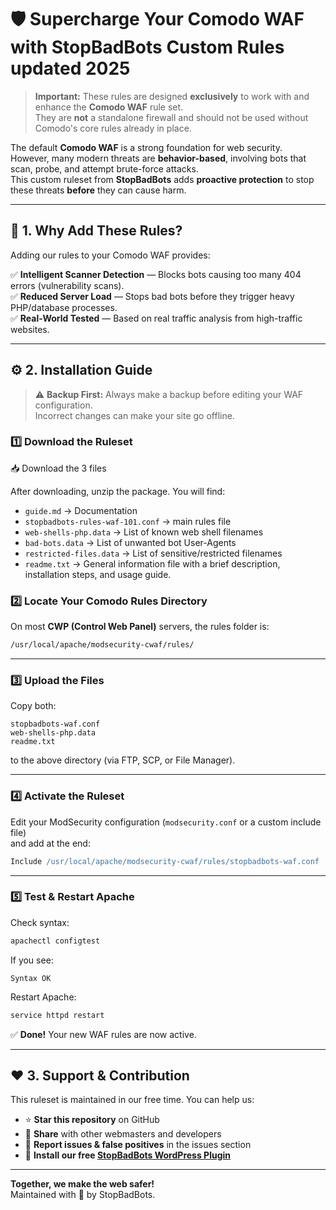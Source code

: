 # 🛡️ Supercharge Your Comodo WAF with StopBadBots Custom Rules updated 2025

> **Important:** These rules are designed **exclusively** to work with and enhance the **Comodo WAF** rule set.  
> They are **not** a standalone firewall and should not be used without Comodo's core rules already in place.

The default **Comodo WAF** is a strong foundation for web security.  
However, many modern threats are **behavior-based**, involving bots that scan, probe, and attempt brute-force attacks.  
This custom ruleset from **StopBadBots** adds **proactive protection** to stop these threats **before** they can cause harm.

---

## 🚀 1. Why Add These Rules?

Adding our rules to your Comodo WAF provides:

✅ **Intelligent Scanner Detection** — Blocks bots causing too many 404 errors (vulnerability scans).  
✅ **Reduced Server Load** — Stops bad bots before they trigger heavy PHP/database processes.  
✅ **Real-World Tested** — Based on real traffic analysis from high-traffic websites.  

---

## ⚙️ 2. Installation Guide

> ⚠️ **Backup First:** Always make a backup before editing your WAF configuration.  
> Incorrect changes can make your site go offline.

### 1️⃣ Download the Ruleset
📥 Download the 3 files 

After downloading, unzip the package. You will find:
- `guide.md`  → Documentation 
- `stopbadbots-rules-waf-101.conf` → main rules file
- `web-shells-php.data` →  List of known web shell filenames
- `bad-bots.data` → List of unwanted bot User-Agents
- `restricted-files.data` → List of sensitive/restricted filenames
- `readme.txt`  → General information file with a brief description, installation steps, and usage guide.


### 2️⃣ Locate Your Comodo Rules Directory
On most **CWP (Control Web Panel)** servers, the rules folder is:
```bash
/usr/local/apache/modsecurity-cwaf/rules/
```

---

### 3️⃣ Upload the Files
Copy both:
```text
stopbadbots-waf.conf
web-shells-php.data
readme.txt
```
to the above directory (via FTP, SCP, or File Manager).

---

### 4️⃣ Activate the Ruleset
Edit your ModSecurity configuration (`modsecurity.conf` or a custom include file)  
and add at the end:
```apache
Include /usr/local/apache/modsecurity-cwaf/rules/stopbadbots-waf.conf
```

---

### 5️⃣ Test & Restart Apache
Check syntax:
```bash
apachectl configtest
```
If you see:
```
Syntax OK
```
Restart Apache:
```bash
service httpd restart
```

✅ **Done!** Your new WAF rules are now active.

---

## ❤️ 3. Support & Contribution

This ruleset is maintained in our free time. You can help us:

- ⭐ **Star this repository** on GitHub  
- 📣 **Share** with other webmasters and developers  
- 🐛 **Report issues & false positives** in the issues section  
- 🔌 **Install our free [StopBadBots WordPress Plugin](https://wordpress.org/plugins/stopbadbots/)**  

---

**Together, we make the web safer!**  
Maintained with 💙 by StopBadBots.

